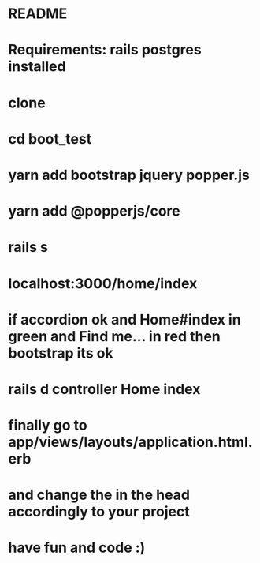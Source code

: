 # README
# Requirements: rails postgres installed
# 
# clone
# cd boot_test
# yarn add bootstrap jquery popper.js
# yarn add @popperjs/core
# 
# rails s
# localhost:3000/home/index
# if accordion ok and Home#index in green and Find me... in red then bootstrap its ok
# rails d controller Home index
# 
# finally go to app/views/layouts/application.html.erb
# and change the <title>BootTest</title> in the head accordingly to your project
# have fun and code :)
